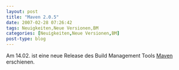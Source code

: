 ```yaml
---
layout: post
title: "Maven 2.0.5"
date: 2007-02-28 07:26:42
tags: Neuigkeiten,Neue Versionen,BM
categories: [Neuigkeiten,Neue Versionen,BM]
post-type: blog
---
```

Am 14.02. ist eine neue Release des Build Management Tools <a href="http://maven.apache.org"  title="Maven">Maven</a> erschienen.
